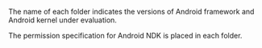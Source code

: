 The name of each folder indicates the versions of Android framework and Android kernel under evaluation.

The permission specification for Android NDK is placed in each folder.
